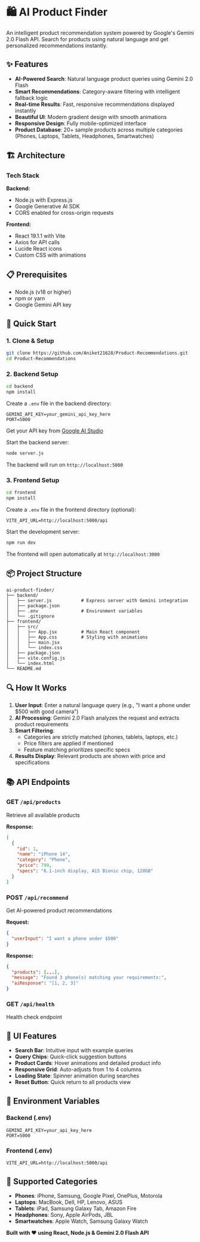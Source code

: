 # 🛍️ AI Product Finder

An intelligent product recommendation system powered by Google's Gemini 2.0 Flash API. Search for products using natural language and get personalized recommendations instantly.

## ✨ Features

- **AI-Powered Search**: Natural language product queries using Gemini 2.0 Flash
- **Smart Recommendations**: Category-aware filtering with intelligent fallback logic
- **Real-time Results**: Fast, responsive recommendations displayed instantly
- **Beautiful UI**: Modern gradient design with smooth animations
- **Responsive Design**: Fully mobile-optimized interface
- **Product Database**: 20+ sample products across multiple categories (Phones, Laptops, Tablets, Headphones, Smartwatches)

## 🏗️ Architecture

### Tech Stack

**Backend:**
- Node.js with Express.js
- Google Generative AI SDK
- CORS enabled for cross-origin requests

**Frontend:**
- React 19.1.1 with Vite
- Axios for API calls
- Lucide React icons
- Custom CSS with animations

## 📋 Prerequisites

- Node.js (v18 or higher)
- npm or yarn
- Google Gemini API key

## 🚀 Quick Start

### 1. Clone & Setup

```bash
git clone https://github.com/Aniket21628/Product-Recommendations.git
cd Product-Recommendations
```

### 2. Backend Setup

```bash
cd backend
npm install
```

Create a `.env` file in the backend directory:

```env
GEMINI_API_KEY=your_gemini_api_key_here
PORT=5000
```

Get your API key from [Google AI Studio](https://aistudio.google.com/app/apikey)

Start the backend server:

```bash
node server.js
```

The backend will run on `http://localhost:5000`

### 3. Frontend Setup

```bash
cd frontend
npm install
```

Create a `.env` file in the frontend directory (optional):

```env
VITE_API_URL=http://localhost:5000/api
```

Start the development server:

```bash
npm run dev
```

The frontend will open automatically at `http://localhost:3000`

## 📦 Project Structure

```
ai-product-finder/
├── backend/
│   ├── server.js           # Express server with Gemini integration
│   ├── package.json
│   ├── .env                # Environment variables
│   └── .gitignore
├── frontend/
│   ├── src/
│   │   ├── App.jsx         # Main React component
│   │   ├── App.css         # Styling with animations
│   │   ├── main.jsx
│   │   └── index.css
│   ├── package.json
│   ├── vite.config.js
│   └── index.html
└── README.md
```

## 🔍 How It Works

1. **User Input**: Enter a natural language query (e.g., "I want a phone under $500 with good camera")
2. **AI Processing**: Gemini 2.0 Flash analyzes the request and extracts product requirements
3. **Smart Filtering**: 
   - Categories are strictly matched (phones, tablets, laptops, etc.)
   - Price filters are applied if mentioned
   - Feature matching prioritizes specific specs
4. **Results Display**: Relevant products are shown with price and specifications

## 📚 API Endpoints

### GET `/api/products`
Retrieve all available products

**Response:**
```json
[
  {
    "id": 1,
    "name": "iPhone 14",
    "category": "Phone",
    "price": 799,
    "specs": "6.1-inch display, A15 Bionic chip, 128GB"
  }
]
```

### POST `/api/recommend`
Get AI-powered product recommendations

**Request:**
```json
{
  "userInput": "I want a phone under $500"
}
```

**Response:**
```json
{
  "products": [...],
  "message": "Found 3 phone(s) matching your requirements:",
  "aiResponse": "[1, 2, 3]"
}
```

### GET `/api/health`
Health check endpoint

## 🎨 UI Features

- **Search Bar**: Intuitive input with example queries
- **Query Chips**: Quick-click suggestion buttons
- **Product Cards**: Hover animations and detailed product info
- **Responsive Grid**: Auto-adjusts from 1 to 4 columns
- **Loading State**: Spinner animation during searches
- **Reset Button**: Quick return to all products view

## 🔐 Environment Variables

### Backend (.env)
```env
GEMINI_API_KEY=your_api_key_here
PORT=5000
```

### Frontend (.env)
```env
VITE_API_URL=http://localhost:5000/api
```

## 📱 Supported Categories

- **Phones**: iPhone, Samsung, Google Pixel, OnePlus, Motorola
- **Laptops**: MacBook, Dell, HP, Lenovo, ASUS
- **Tablets**: iPad, Samsung Galaxy Tab, Amazon Fire
- **Headphones**: Sony, Apple AirPods, JBL
- **Smartwatches**: Apple Watch, Samsung Galaxy Watch


**Built with ❤️ using React, Node.js & Gemini 2.0 Flash API**